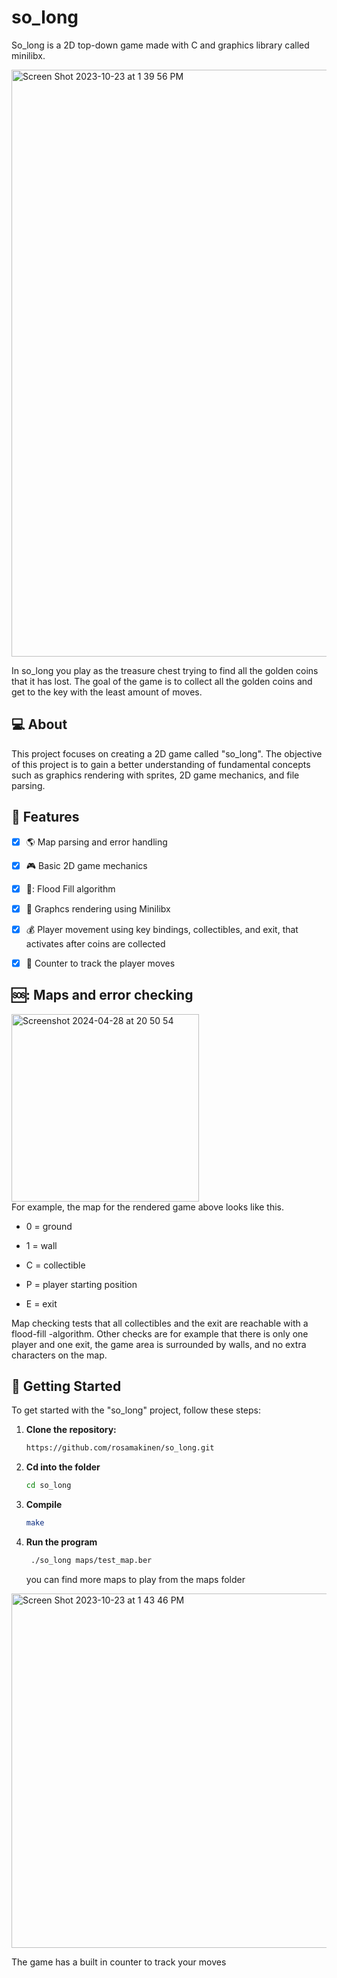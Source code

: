 # so_long
So_long is a 2D top-down game made with C and graphics library called minilibx.

<img width="939" alt="Screen Shot 2023-10-23 at 1 39 56 PM" src="https://github.com/rosamakinen/so_long/assets/112611789/b73b4246-cd3f-4095-81a5-90766ca972c5">

In so_long you play as the treasure chest trying to find all the golden coins that it has lost. The goal of the game is to collect all the golden coins and get to the key with the least amount of moves.

## :computer: About

This project focuses on creating a 2D game called "so_long". The objective of this project is to gain a better understanding of fundamental concepts such as graphics rendering with sprites, 2D game mechanics, and file parsing.


## :space_invader: Features
- [x] :earth_americas: Map parsing and error handling
- [x] :video_game: Basic 2D game mechanics
- [x] 🌊: Flood Fill algorithm
- [x] :memo: Graphcs rendering using Minilibx
- [x] :moneybag: Player movement using key bindings, collectibles, and exit, that activates after coins are collected
- [x] :checkered_flag: Counter to track the player moves


## 🆘: Maps and error checking

<img width="300" alt="Screenshot 2024-04-28 at 20 50 54" src="https://github.com/rosamakinen/so_long/assets/112611789/9dd143a8-32a9-403d-b67d-e74bee36d466"> <br>
For example, the map for the rendered game above looks like this. 

- 0 = ground

- 1 = wall

- C = collectible

- P = player starting position

- E = exit

Map checking tests that all collectibles and the exit are reachable with a flood-fill -algorithm. Other checks are for example that there is only one player and one exit, the game area is surrounded by walls, and no extra characters on the map.

## :rocket: Getting Started

To get started with the "so_long" project, follow these steps:

1. **Clone the repository:**

   ```bash
   https://github.com/rosamakinen/so_long.git
   ```

2. **Cd into the folder**
   ```bash
   cd so_long
   ```

3. **Compile**
   ```bash
   make
   ```

4. **Run the program**
   ```bash
    ./so_long maps/test_map.ber
   ```
   you can find more maps to play from the maps folder

<img width="567" alt="Screen Shot 2023-10-23 at 1 43 46 PM" src="https://github.com/rosamakinen/so_long/assets/112611789/94d1ee59-56d7-416a-b178-f65438949f30">

The game has a built in counter to track your moves
